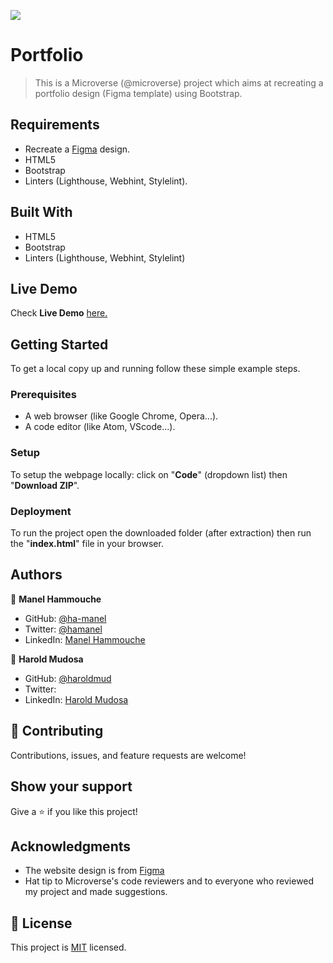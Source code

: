 ![](https://img.shields.io/badge/Microverse-blueviolet)

# Portfolio

> This is a Microverse (@microverse) project which aims at recreating a portfolio design (Figma template) using Bootstrap.


## Requirements

- Recreate a [Figma](https://www.figma.com/file/l7SqJ3ZfkAKih9sFxvWSR4/Microverse-Student-Project-1?node-id=0%3A1) design.
- HTML5
- Bootstrap 
- Linters (Lighthouse, Webhint, Stylelint).

## Built With

- HTML5
- Bootstrap
- Linters (Lighthouse, Webhint, Stylelint)

## Live Demo

Check **Live Demo** [here.](https://ha-manel.github.io/Microverse-Portfolio-Bootstrap/)

## Getting Started

To get a local copy up and running follow these simple example steps.

### Prerequisites

- A web browser (like Google Chrome, Opera...).
- A code editor (like Atom, VScode...).

### Setup

To setup the webpage locally: click on "**Code**" (dropdown list) then "**Download ZIP**".

### Deployment

To run the project open the downloaded folder (after extraction) then run the "**index.html**" file in your browser.

## Authors

👤 **Manel Hammouche**

- GitHub: [@ha-manel](https://github.com/ha-manel)
- Twitter: [@hamanel](https://twitter.com/ha_manel_)
- LinkedIn: [Manel Hammouche](https://www.linkedin.com/in/manel-hammouche/)

👤 **Harold Mudosa**

- GitHub: [@haroldmud](https://github.com/haroldmud)
- Twitter: [](https://twitter.com/)
- LinkedIn: [Harold Mudosa](https://www.linkedin.com/in/)

## 🤝 Contributing

Contributions, issues, and feature requests are welcome!

## Show your support

Give a ⭐️ if you like this project!

## Acknowledgments

- The website design is from [Figma](https://www.figma.com/file/l7SqJ3ZfkAKih9sFxvWSR4/Microverse-Student-Project-1?node-id=0%3A1)
- Hat tip to Microverse's code reviewers and to everyone who reviewed my project and made suggestions.

## 📝 License

This project is [MIT](./MIT.md) licensed.
